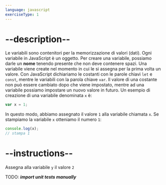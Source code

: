 ```yaml
---
language: javascript
exerciseType: 1
---
```


# --description--

Le variabili sono contenitori per la memorizzazione di valori (dati).
Ogni variabile in JavaScript è un oggetto.
Per creare una variabile, possiamo darle un **nome** tenendo presente che non deve contenere spazi.
Una variabile viene create nel momento in cui le si assegna per la prima volta un valore.
Con JavaScript dichiariamo le costanti con le parole chiavi `let` e `const`, mentre le variabili con la parola chiave `var`.
Il valore di una costante non può essere cambiato dopo che viene impostato, mentre ad una variabile possiamo impostare un nuovo valore in futuro.
Un esempio di creazione di una variabile denominata `x` è:
```javascript
var x = 1;
```
In questo modo, abbiamo assegnato il valore `1` alla variabile chiamata `x`.
Se stampiamo la variabile `x` otteniamo il numero `1`:
```javascript
console.log(x);
// stampa 1
```

# --instructions--

Assegna alla variabile `y` il valore `2`

TODO: ___import unit tests manually___

